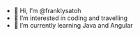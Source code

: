 - 👋 Hi, I’m @franklysatoh
- 👀 I’m interested in coding and travelling
- 🌱 I’m currently learning Java and Angular

<!---
franklysatoh/franklysatoh is a ✨ special ✨ repository because its `README.md` (this file) appears on your GitHub profile.
You can click the Preview link to take a look at your changes.
--->
